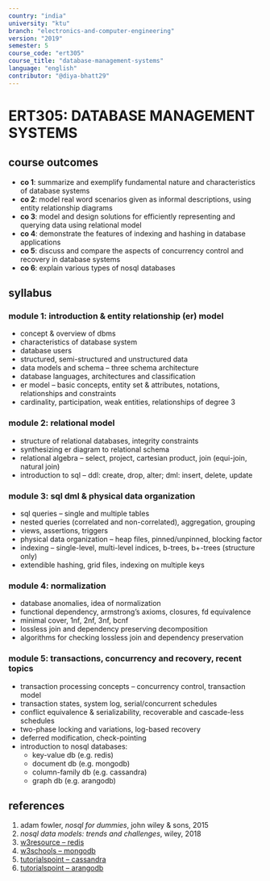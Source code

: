 ```yaml
---
country: "india"
university: "ktu"
branch: "electronics-and-computer-engineering"
version: "2019"
semester: 5
course_code: "ert305"
course_title: "database-management-systems"
language: "english"
contributor: "@diya-bhatt29"
---
```


# ERT305: DATABASE MANAGEMENT SYSTEMS

## course outcomes

- **co 1**: summarize and exemplify fundamental nature and characteristics of database systems  
- **co 2**: model real word scenarios given as informal descriptions, using entity relationship diagrams  
- **co 3**: model and design solutions for efficiently representing and querying data using relational model  
- **co 4**: demonstrate the features of indexing and hashing in database applications  
- **co 5**: discuss and compare the aspects of concurrency control and recovery in database systems  
- **co 6**: explain various types of nosql databases  

## syllabus

### module 1: introduction & entity relationship (er) model

- concept & overview of dbms  
- characteristics of database system  
- database users  
- structured, semi-structured and unstructured data  
- data models and schema – three schema architecture  
- database languages, architectures and classification  
- er model – basic concepts, entity set & attributes, notations, relationships and constraints  
- cardinality, participation, weak entities, relationships of degree 3  

### module 2: relational model

- structure of relational databases, integrity constraints  
- synthesizing er diagram to relational schema  
- relational algebra – select, project, cartesian product, join (equi-join, natural join)  
- introduction to sql – ddl: create, drop, alter; dml: insert, delete, update  

### module 3: sql dml & physical data organization

- sql queries – single and multiple tables  
- nested queries (correlated and non-correlated), aggregation, grouping  
- views, assertions, triggers  
- physical data organization – heap files, pinned/unpinned, blocking factor  
- indexing – single-level, multi-level indices, b-trees, b+-trees (structure only)  
- extendible hashing, grid files, indexing on multiple keys  

### module 4: normalization

- database anomalies, idea of normalization  
- functional dependency, armstrong’s axioms, closures, fd equivalence  
- minimal cover, 1nf, 2nf, 3nf, bcnf  
- lossless join and dependency preserving decomposition  
- algorithms for checking lossless join and dependency preservation  

### module 5: transactions, concurrency and recovery, recent topics

- transaction processing concepts – concurrency control, transaction model  
- transaction states, system log, serial/concurrent schedules  
- conflict equivalence & serializability, recoverable and cascade-less schedules  
- two-phase locking and variations, log-based recovery  
- deferred modification, check-pointing  
- introduction to nosql databases:  
  - key-value db (e.g. redis)  
  - document db (e.g. mongodb)  
  - column-family db (e.g. cassandra)  
  - graph db (e.g. arangodb)  

## references

1. adam fowler, *nosql for dummies*, john wiley & sons, 2015  
2. *nosql data models: trends and challenges*, wiley, 2018  
3. [w3resource – redis](https://www.w3resource.com/redis/)  
4. [w3schools – mongodb](https://www.w3schools.in/category/mongodb/)  
5. [tutorialspoint – cassandra](https://www.tutorialspoint.com/cassandra/cassandra_introduction.htm)  
6. [tutorialspoint – arangodb](https://www.tutorialspoint.com/arangodb/index.htm)  

